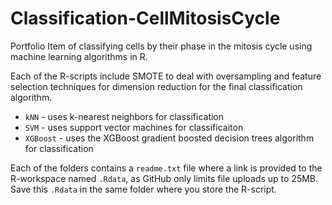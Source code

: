 # Classification-CellMitosisCycle
Portfolio Item of classifying cells by their phase in the mitosis cycle using machine learning algorithms in R.

Each of the R-scripts include SMOTE to deal with oversampling and feature selection techniques for dimension reduction for the final classification algorithm.

* `kNN` - uses k-nearest neighbors for classification
* `SVM` - uses support vector machines for classificaiton
* `XGBoost` - uses the XGBoost gradient boosted decision trees algorithm for classification

Each of the folders contains a `readme.txt` file where a link is provided to the R-workspace named `.Rdata`, as GitHub only limits file uploads up to 25MB. Save this `.Rdata` in the same folder where you store the R-script.
